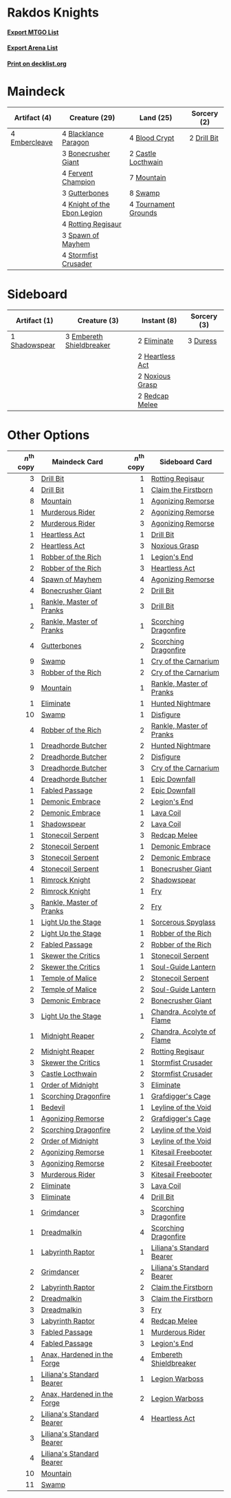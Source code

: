 # Rakdos Knights

#### [Export MTGO List](../collection/Rakdos%20Knights/Rakdos%20Knights.txt)
#### [Export Arena List](../collection/Rakdos%20Knights/Rakdos%20Knights_arena.txt)
#### [Print on decklist.org](http://decklist.org/?deckmain=4%09Blacklance%20Paragon%0A4%09Blood%20Crypt%0A3%09Bonecrusher%20Giant%0A2%09Castle%20Locthwain%0A2%09Drill%20Bit%0A4%09Embercleave%0A4%09Fervent%20Champion%0A3%09Gutterbones%0A4%09Knight%20of%20the%20Ebon%20Legion%0A7%09Mountain%0A4%09Rotting%20Regisaur%0A3%09Spawn%20of%20Mayhem%0A4%09Stormfist%20Crusader%0A8%09Swamp%0A4%09Tournament%20Grounds&deckside=3%09Duress%0A2%09Eliminate%0A3%09Embereth%20Shieldbreaker%0A2%09Heartless%20Act%0A2%09Noxious%20Grasp%0A2%09Redcap%20Melee%0A1%09Shadowspear)
# Maindeck

|                                      Artifact (4)                                      |                                            Creature (29)                                             |                                           Land (25)                                           |                                     Sorcery (2)                                      |
|----------------------------------------------------------------------------------------|------------------------------------------------------------------------------------------------------|-----------------------------------------------------------------------------------------------|--------------------------------------------------------------------------------------|
|4 [Embercleave](http://gatherer.wizards.com/Pages/Card/Details.aspx?multiverseid=473082)|4 [Blacklance Paragon](http://gatherer.wizards.com/Pages/Card/Details.aspx?multiverseid=473041)       |4 [Blood Crypt](http://gatherer.wizards.com/Pages/Card/Details.aspx?multiverseid=97102)        |2 [Drill Bit](http://gatherer.wizards.com/Pages/Card/Details.aspx?multiverseid=457217)|
|                                                                                        |3 [Bonecrusher Giant](http://gatherer.wizards.com/Pages/Card/Details.aspx?multiverseid=473077)        |2 [Castle Locthwain](http://gatherer.wizards.com/Pages/Card/Details.aspx?multiverseid=473203)  |                                                                                      |
|                                                                                        |4 [Fervent Champion](http://gatherer.wizards.com/Pages/Card/Details.aspx?multiverseid=473086)         |7 [Mountain](http://gatherer.wizards.com/Pages/Card/Details.aspx?multiverseid=439859)          |                                                                                      |
|                                                                                        |3 [Gutterbones](http://gatherer.wizards.com/Pages/Card/Details.aspx?multiverseid=457220)              |8 [Swamp](http://gatherer.wizards.com/Pages/Card/Details.aspx?multiverseid=439858)             |                                                                                      |
|                                                                                        |4 [Knight of the Ebon Legion](http://gatherer.wizards.com/Pages/Card/Details.aspx?multiverseid=466859)|4 [Tournament Grounds](http://gatherer.wizards.com/Pages/Card/Details.aspx?multiverseid=473210)|                                                                                      |
|                                                                                        |4 [Rotting Regisaur](http://gatherer.wizards.com/Pages/Card/Details.aspx?multiverseid=466865)         |                                                                                               |                                                                                      |
|                                                                                        |3 [Spawn of Mayhem](http://gatherer.wizards.com/Pages/Card/Details.aspx?multiverseid=457229)          |                                                                                               |                                                                                      |
|                                                                                        |4 [Stormfist Crusader](http://gatherer.wizards.com/Pages/Card/Details.aspx?multiverseid=473165)       |                                                                                               |                                                                                      |


# Sideboard

|                                      Artifact (1)                                      |                                           Creature (3)                                            |                                       Instant (8)                                        |                                   Sorcery (3)                                    |
|----------------------------------------------------------------------------------------|---------------------------------------------------------------------------------------------------|------------------------------------------------------------------------------------------|----------------------------------------------------------------------------------|
|1 [Shadowspear](http://gatherer.wizards.com/Pages/Card/Details.aspx?multiverseid=476487)|3 [Embereth Shieldbreaker](http://gatherer.wizards.com/Pages/Card/Details.aspx?multiverseid=473084)|2 [Eliminate](http://gatherer.wizards.com/Pages/Card/Details.aspx?multiverseid=485420)    |3 [Duress](http://gatherer.wizards.com/Pages/Card/Details.aspx?multiverseid=14557)|
|                                                                                        |                                                                                                   |2 [Heartless Act](http://gatherer.wizards.com/Pages/Card/Details.aspx?multiverseid=479611)|                                                                                  |
|                                                                                        |                                                                                                   |2 [Noxious Grasp](http://gatherer.wizards.com/Pages/Card/Details.aspx?multiverseid=466864)|                                                                                  |
|                                                                                        |                                                                                                   |2 [Redcap Melee](http://gatherer.wizards.com/Pages/Card/Details.aspx?multiverseid=473097) |                                                                                  |


# Other Options

|*n*<sup>th</sup> copy|                                            Maindeck Card                                             |*n*<sup>th</sup> copy|                                           Sideboard Card                                           |
|--------------------:|------------------------------------------------------------------------------------------------------|--------------------:|----------------------------------------------------------------------------------------------------|
|                    3|[Drill Bit](http://gatherer.wizards.com/Pages/Card/Details.aspx?multiverseid=457217)                  |                    1|[Rotting Regisaur](http://gatherer.wizards.com/Pages/Card/Details.aspx?multiverseid=466865)         |
|                    4|[Drill Bit](http://gatherer.wizards.com/Pages/Card/Details.aspx?multiverseid=457217)                  |                    1|[Claim the Firstborn](http://gatherer.wizards.com/Pages/Card/Details.aspx?multiverseid=473080)      |
|                    8|[Mountain](http://gatherer.wizards.com/Pages/Card/Details.aspx?multiverseid=439859)                   |                    1|[Agonizing Remorse](http://gatherer.wizards.com/Pages/Card/Details.aspx?multiverseid=476334)        |
|                    1|[Murderous Rider](http://gatherer.wizards.com/Pages/Card/Details.aspx?multiverseid=473059)            |                    2|[Agonizing Remorse](http://gatherer.wizards.com/Pages/Card/Details.aspx?multiverseid=476334)        |
|                    2|[Murderous Rider](http://gatherer.wizards.com/Pages/Card/Details.aspx?multiverseid=473059)            |                    3|[Agonizing Remorse](http://gatherer.wizards.com/Pages/Card/Details.aspx?multiverseid=476334)        |
|                    1|[Heartless Act](http://gatherer.wizards.com/Pages/Card/Details.aspx?multiverseid=479611)              |                    1|[Drill Bit](http://gatherer.wizards.com/Pages/Card/Details.aspx?multiverseid=457217)                |
|                    2|[Heartless Act](http://gatherer.wizards.com/Pages/Card/Details.aspx?multiverseid=479611)              |                    3|[Noxious Grasp](http://gatherer.wizards.com/Pages/Card/Details.aspx?multiverseid=466864)            |
|                    1|[Robber of the Rich](http://gatherer.wizards.com/Pages/Card/Details.aspx?multiverseid=473100)         |                    1|[Legion's End](http://gatherer.wizards.com/Pages/Card/Details.aspx?multiverseid=466860)             |
|                    2|[Robber of the Rich](http://gatherer.wizards.com/Pages/Card/Details.aspx?multiverseid=473100)         |                    3|[Heartless Act](http://gatherer.wizards.com/Pages/Card/Details.aspx?multiverseid=479611)            |
|                    4|[Spawn of Mayhem](http://gatherer.wizards.com/Pages/Card/Details.aspx?multiverseid=457229)            |                    4|[Agonizing Remorse](http://gatherer.wizards.com/Pages/Card/Details.aspx?multiverseid=476334)        |
|                    4|[Bonecrusher Giant](http://gatherer.wizards.com/Pages/Card/Details.aspx?multiverseid=473077)          |                    2|[Drill Bit](http://gatherer.wizards.com/Pages/Card/Details.aspx?multiverseid=457217)                |
|                    1|[Rankle, Master of Pranks](http://gatherer.wizards.com/Pages/Card/Details.aspx?multiverseid=473063)   |                    3|[Drill Bit](http://gatherer.wizards.com/Pages/Card/Details.aspx?multiverseid=457217)                |
|                    2|[Rankle, Master of Pranks](http://gatherer.wizards.com/Pages/Card/Details.aspx?multiverseid=473063)   |                    1|[Scorching Dragonfire](http://gatherer.wizards.com/Pages/Card/Details.aspx?multiverseid=473101)     |
|                    4|[Gutterbones](http://gatherer.wizards.com/Pages/Card/Details.aspx?multiverseid=457220)                |                    2|[Scorching Dragonfire](http://gatherer.wizards.com/Pages/Card/Details.aspx?multiverseid=473101)     |
|                    9|[Swamp](http://gatherer.wizards.com/Pages/Card/Details.aspx?multiverseid=439858)                      |                    1|[Cry of the Carnarium](http://gatherer.wizards.com/Pages/Card/Details.aspx?multiverseid=457214)     |
|                    3|[Robber of the Rich](http://gatherer.wizards.com/Pages/Card/Details.aspx?multiverseid=473100)         |                    2|[Cry of the Carnarium](http://gatherer.wizards.com/Pages/Card/Details.aspx?multiverseid=457214)     |
|                    9|[Mountain](http://gatherer.wizards.com/Pages/Card/Details.aspx?multiverseid=439859)                   |                    1|[Rankle, Master of Pranks](http://gatherer.wizards.com/Pages/Card/Details.aspx?multiverseid=473063) |
|                    1|[Eliminate](http://gatherer.wizards.com/Pages/Card/Details.aspx?multiverseid=485420)                  |                    1|[Hunted Nightmare](http://gatherer.wizards.com/Pages/Card/Details.aspx?multiverseid=479612)         |
|                   10|[Swamp](http://gatherer.wizards.com/Pages/Card/Details.aspx?multiverseid=439858)                      |                    1|[Disfigure](http://gatherer.wizards.com/Pages/Card/Details.aspx?multiverseid=442076)                |
|                    4|[Robber of the Rich](http://gatherer.wizards.com/Pages/Card/Details.aspx?multiverseid=473100)         |                    2|[Rankle, Master of Pranks](http://gatherer.wizards.com/Pages/Card/Details.aspx?multiverseid=473063) |
|                    1|[Dreadhorde Butcher](http://gatherer.wizards.com/Pages/Card/Details.aspx?multiverseid=461121)         |                    2|[Hunted Nightmare](http://gatherer.wizards.com/Pages/Card/Details.aspx?multiverseid=479612)         |
|                    2|[Dreadhorde Butcher](http://gatherer.wizards.com/Pages/Card/Details.aspx?multiverseid=461121)         |                    2|[Disfigure](http://gatherer.wizards.com/Pages/Card/Details.aspx?multiverseid=442076)                |
|                    3|[Dreadhorde Butcher](http://gatherer.wizards.com/Pages/Card/Details.aspx?multiverseid=461121)         |                    3|[Cry of the Carnarium](http://gatherer.wizards.com/Pages/Card/Details.aspx?multiverseid=457214)     |
|                    4|[Dreadhorde Butcher](http://gatherer.wizards.com/Pages/Card/Details.aspx?multiverseid=461121)         |                    1|[Epic Downfall](http://gatherer.wizards.com/Pages/Card/Details.aspx?multiverseid=473047)            |
|                    1|[Fabled Passage](http://gatherer.wizards.com/Pages/Card/Details.aspx?multiverseid=473206)             |                    2|[Epic Downfall](http://gatherer.wizards.com/Pages/Card/Details.aspx?multiverseid=473047)            |
|                    1|[Demonic Embrace](http://gatherer.wizards.com/Pages/Card/Details.aspx?multiverseid=488255)            |                    2|[Legion's End](http://gatherer.wizards.com/Pages/Card/Details.aspx?multiverseid=466860)             |
|                    2|[Demonic Embrace](http://gatherer.wizards.com/Pages/Card/Details.aspx?multiverseid=488255)            |                    1|[Lava Coil](http://gatherer.wizards.com/Pages/Card/Details.aspx?multiverseid=452858)                |
|                    1|[Shadowspear](http://gatherer.wizards.com/Pages/Card/Details.aspx?multiverseid=476487)                |                    2|[Lava Coil](http://gatherer.wizards.com/Pages/Card/Details.aspx?multiverseid=452858)                |
|                    1|[Stonecoil Serpent](http://gatherer.wizards.com/Pages/Card/Details.aspx?multiverseid=473197)          |                    3|[Redcap Melee](http://gatherer.wizards.com/Pages/Card/Details.aspx?multiverseid=473097)             |
|                    2|[Stonecoil Serpent](http://gatherer.wizards.com/Pages/Card/Details.aspx?multiverseid=473197)          |                    1|[Demonic Embrace](http://gatherer.wizards.com/Pages/Card/Details.aspx?multiverseid=488255)          |
|                    3|[Stonecoil Serpent](http://gatherer.wizards.com/Pages/Card/Details.aspx?multiverseid=473197)          |                    2|[Demonic Embrace](http://gatherer.wizards.com/Pages/Card/Details.aspx?multiverseid=488255)          |
|                    4|[Stonecoil Serpent](http://gatherer.wizards.com/Pages/Card/Details.aspx?multiverseid=473197)          |                    1|[Bonecrusher Giant](http://gatherer.wizards.com/Pages/Card/Details.aspx?multiverseid=473077)        |
|                    1|[Rimrock Knight](http://gatherer.wizards.com/Pages/Card/Details.aspx?multiverseid=473099)             |                    2|[Shadowspear](http://gatherer.wizards.com/Pages/Card/Details.aspx?multiverseid=476487)              |
|                    2|[Rimrock Knight](http://gatherer.wizards.com/Pages/Card/Details.aspx?multiverseid=473099)             |                    1|[Fry](http://gatherer.wizards.com/Pages/Card/Details.aspx?multiverseid=466894)                      |
|                    3|[Rankle, Master of Pranks](http://gatherer.wizards.com/Pages/Card/Details.aspx?multiverseid=473063)   |                    2|[Fry](http://gatherer.wizards.com/Pages/Card/Details.aspx?multiverseid=466894)                      |
|                    1|[Light Up the Stage](http://gatherer.wizards.com/Pages/Card/Details.aspx?multiverseid=457251)         |                    1|[Sorcerous Spyglass](http://gatherer.wizards.com/Pages/Card/Details.aspx?multiverseid=435407)       |
|                    2|[Light Up the Stage](http://gatherer.wizards.com/Pages/Card/Details.aspx?multiverseid=457251)         |                    1|[Robber of the Rich](http://gatherer.wizards.com/Pages/Card/Details.aspx?multiverseid=473100)       |
|                    2|[Fabled Passage](http://gatherer.wizards.com/Pages/Card/Details.aspx?multiverseid=473206)             |                    2|[Robber of the Rich](http://gatherer.wizards.com/Pages/Card/Details.aspx?multiverseid=473100)       |
|                    1|[Skewer the Critics](http://gatherer.wizards.com/Pages/Card/Details.aspx?multiverseid=457259)         |                    1|[Stonecoil Serpent](http://gatherer.wizards.com/Pages/Card/Details.aspx?multiverseid=473197)        |
|                    2|[Skewer the Critics](http://gatherer.wizards.com/Pages/Card/Details.aspx?multiverseid=457259)         |                    1|[Soul-Guide Lantern](http://gatherer.wizards.com/Pages/Card/Details.aspx?multiverseid=476488)       |
|                    1|[Temple of Malice](http://gatherer.wizards.com/Pages/Card/Details.aspx?multiverseid=378536)           |                    2|[Stonecoil Serpent](http://gatherer.wizards.com/Pages/Card/Details.aspx?multiverseid=473197)        |
|                    2|[Temple of Malice](http://gatherer.wizards.com/Pages/Card/Details.aspx?multiverseid=378536)           |                    2|[Soul-Guide Lantern](http://gatherer.wizards.com/Pages/Card/Details.aspx?multiverseid=476488)       |
|                    3|[Demonic Embrace](http://gatherer.wizards.com/Pages/Card/Details.aspx?multiverseid=488255)            |                    2|[Bonecrusher Giant](http://gatherer.wizards.com/Pages/Card/Details.aspx?multiverseid=473077)        |
|                    3|[Light Up the Stage](http://gatherer.wizards.com/Pages/Card/Details.aspx?multiverseid=457251)         |                    1|[Chandra, Acolyte of Flame](http://gatherer.wizards.com/Pages/Card/Details.aspx?multiverseid=466880)|
|                    1|[Midnight Reaper](http://gatherer.wizards.com/Pages/Card/Details.aspx?multiverseid=452827)            |                    2|[Chandra, Acolyte of Flame](http://gatherer.wizards.com/Pages/Card/Details.aspx?multiverseid=466880)|
|                    2|[Midnight Reaper](http://gatherer.wizards.com/Pages/Card/Details.aspx?multiverseid=452827)            |                    2|[Rotting Regisaur](http://gatherer.wizards.com/Pages/Card/Details.aspx?multiverseid=466865)         |
|                    3|[Skewer the Critics](http://gatherer.wizards.com/Pages/Card/Details.aspx?multiverseid=457259)         |                    1|[Stormfist Crusader](http://gatherer.wizards.com/Pages/Card/Details.aspx?multiverseid=473165)       |
|                    3|[Castle Locthwain](http://gatherer.wizards.com/Pages/Card/Details.aspx?multiverseid=473203)           |                    2|[Stormfist Crusader](http://gatherer.wizards.com/Pages/Card/Details.aspx?multiverseid=473165)       |
|                    1|[Order of Midnight](http://gatherer.wizards.com/Pages/Card/Details.aspx?multiverseid=473061)          |                    3|[Eliminate](http://gatherer.wizards.com/Pages/Card/Details.aspx?multiverseid=485420)                |
|                    1|[Scorching Dragonfire](http://gatherer.wizards.com/Pages/Card/Details.aspx?multiverseid=473101)       |                    1|[Grafdigger's Cage](http://gatherer.wizards.com/Pages/Card/Details.aspx?multiverseid=278452)        |
|                    1|[Bedevil](http://gatherer.wizards.com/Pages/Card/Details.aspx?multiverseid=457301)                    |                    1|[Leyline of the Void](http://gatherer.wizards.com/Pages/Card/Details.aspx?multiverseid=107682)      |
|                    1|[Agonizing Remorse](http://gatherer.wizards.com/Pages/Card/Details.aspx?multiverseid=476334)          |                    2|[Grafdigger's Cage](http://gatherer.wizards.com/Pages/Card/Details.aspx?multiverseid=278452)        |
|                    2|[Scorching Dragonfire](http://gatherer.wizards.com/Pages/Card/Details.aspx?multiverseid=473101)       |                    2|[Leyline of the Void](http://gatherer.wizards.com/Pages/Card/Details.aspx?multiverseid=107682)      |
|                    2|[Order of Midnight](http://gatherer.wizards.com/Pages/Card/Details.aspx?multiverseid=473061)          |                    3|[Leyline of the Void](http://gatherer.wizards.com/Pages/Card/Details.aspx?multiverseid=107682)      |
|                    2|[Agonizing Remorse](http://gatherer.wizards.com/Pages/Card/Details.aspx?multiverseid=476334)          |                    1|[Kitesail Freebooter](http://gatherer.wizards.com/Pages/Card/Details.aspx?multiverseid=435264)      |
|                    3|[Agonizing Remorse](http://gatherer.wizards.com/Pages/Card/Details.aspx?multiverseid=476334)          |                    2|[Kitesail Freebooter](http://gatherer.wizards.com/Pages/Card/Details.aspx?multiverseid=435264)      |
|                    3|[Murderous Rider](http://gatherer.wizards.com/Pages/Card/Details.aspx?multiverseid=473059)            |                    3|[Kitesail Freebooter](http://gatherer.wizards.com/Pages/Card/Details.aspx?multiverseid=435264)      |
|                    2|[Eliminate](http://gatherer.wizards.com/Pages/Card/Details.aspx?multiverseid=485420)                  |                    3|[Lava Coil](http://gatherer.wizards.com/Pages/Card/Details.aspx?multiverseid=452858)                |
|                    3|[Eliminate](http://gatherer.wizards.com/Pages/Card/Details.aspx?multiverseid=485420)                  |                    4|[Drill Bit](http://gatherer.wizards.com/Pages/Card/Details.aspx?multiverseid=457217)                |
|                    1|[Grimdancer](http://gatherer.wizards.com/Pages/Card/Details.aspx?multiverseid=479610)                 |                    3|[Scorching Dragonfire](http://gatherer.wizards.com/Pages/Card/Details.aspx?multiverseid=473101)     |
|                    1|[Dreadmalkin](http://gatherer.wizards.com/Pages/Card/Details.aspx?multiverseid=461014)                |                    4|[Scorching Dragonfire](http://gatherer.wizards.com/Pages/Card/Details.aspx?multiverseid=473101)     |
|                    1|[Labyrinth Raptor](http://gatherer.wizards.com/Pages/Card/Details.aspx?multiverseid=479713)           |                    1|[Liliana's Standard Bearer](http://gatherer.wizards.com/Pages/Card/Details.aspx?multiverseid=485433)|
|                    2|[Grimdancer](http://gatherer.wizards.com/Pages/Card/Details.aspx?multiverseid=479610)                 |                    2|[Liliana's Standard Bearer](http://gatherer.wizards.com/Pages/Card/Details.aspx?multiverseid=485433)|
|                    2|[Labyrinth Raptor](http://gatherer.wizards.com/Pages/Card/Details.aspx?multiverseid=479713)           |                    2|[Claim the Firstborn](http://gatherer.wizards.com/Pages/Card/Details.aspx?multiverseid=473080)      |
|                    2|[Dreadmalkin](http://gatherer.wizards.com/Pages/Card/Details.aspx?multiverseid=461014)                |                    3|[Claim the Firstborn](http://gatherer.wizards.com/Pages/Card/Details.aspx?multiverseid=473080)      |
|                    3|[Dreadmalkin](http://gatherer.wizards.com/Pages/Card/Details.aspx?multiverseid=461014)                |                    3|[Fry](http://gatherer.wizards.com/Pages/Card/Details.aspx?multiverseid=466894)                      |
|                    3|[Labyrinth Raptor](http://gatherer.wizards.com/Pages/Card/Details.aspx?multiverseid=479713)           |                    4|[Redcap Melee](http://gatherer.wizards.com/Pages/Card/Details.aspx?multiverseid=473097)             |
|                    3|[Fabled Passage](http://gatherer.wizards.com/Pages/Card/Details.aspx?multiverseid=473206)             |                    1|[Murderous Rider](http://gatherer.wizards.com/Pages/Card/Details.aspx?multiverseid=473059)          |
|                    4|[Fabled Passage](http://gatherer.wizards.com/Pages/Card/Details.aspx?multiverseid=473206)             |                    3|[Legion's End](http://gatherer.wizards.com/Pages/Card/Details.aspx?multiverseid=466860)             |
|                    1|[Anax, Hardened in the Forge](http://gatherer.wizards.com/Pages/Card/Details.aspx?multiverseid=476376)|                    4|[Embereth Shieldbreaker](http://gatherer.wizards.com/Pages/Card/Details.aspx?multiverseid=473084)   |
|                    1|[Liliana's Standard Bearer](http://gatherer.wizards.com/Pages/Card/Details.aspx?multiverseid=485433)  |                    1|[Legion Warboss](http://gatherer.wizards.com/Pages/Card/Details.aspx?multiverseid=452859)           |
|                    2|[Anax, Hardened in the Forge](http://gatherer.wizards.com/Pages/Card/Details.aspx?multiverseid=476376)|                    2|[Legion Warboss](http://gatherer.wizards.com/Pages/Card/Details.aspx?multiverseid=452859)           |
|                    2|[Liliana's Standard Bearer](http://gatherer.wizards.com/Pages/Card/Details.aspx?multiverseid=485433)  |                    4|[Heartless Act](http://gatherer.wizards.com/Pages/Card/Details.aspx?multiverseid=479611)            |
|                    3|[Liliana's Standard Bearer](http://gatherer.wizards.com/Pages/Card/Details.aspx?multiverseid=485433)  |                     |                                                                                                    |
|                    4|[Liliana's Standard Bearer](http://gatherer.wizards.com/Pages/Card/Details.aspx?multiverseid=485433)  |                     |                                                                                                    |
|                   10|[Mountain](http://gatherer.wizards.com/Pages/Card/Details.aspx?multiverseid=439859)                   |                     |                                                                                                    |
|                   11|[Swamp](http://gatherer.wizards.com/Pages/Card/Details.aspx?multiverseid=439858)                      |                     |                                                                                                    |

